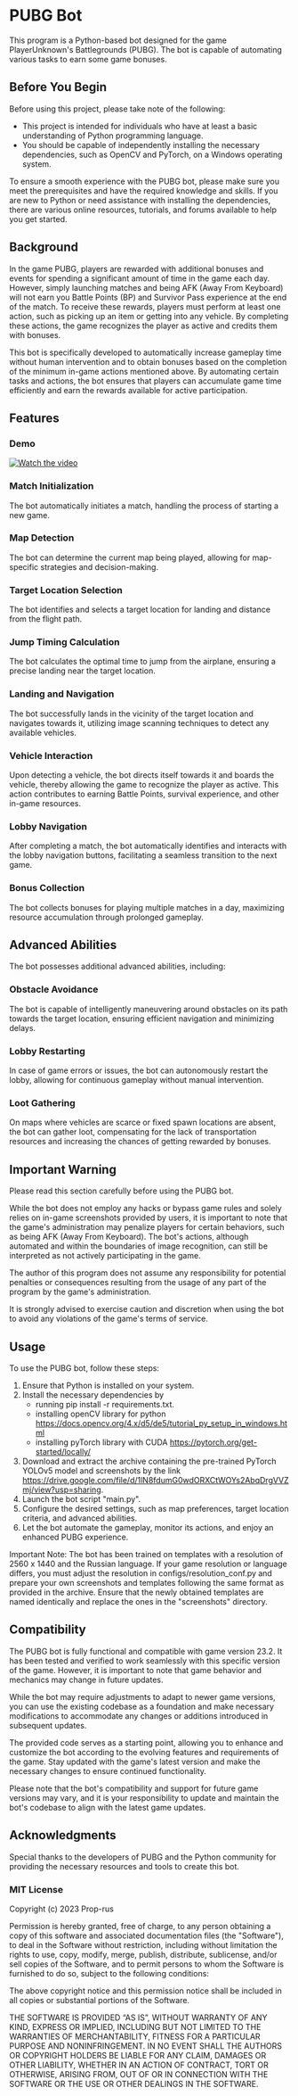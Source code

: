 # PUBG Bot
This program is a Python-based bot designed for the game PlayerUnknown's Battlegrounds (PUBG). The bot is capable of automating various tasks to earn some game bonuses.

## Before You Begin
Before using this project, please take note of the following:

- This project is intended for individuals who have at least a basic understanding of Python programming language.
- You should be capable of independently installing the necessary dependencies, such as OpenCV and PyTorch, on a Windows operating system.

To ensure a smooth experience with the PUBG bot, please make sure you meet the prerequisites and have the required knowledge and skills. If you are new to Python or need assistance with installing the dependencies, there are various online resources, tutorials, and forums available to help you get started.
## Background
In the game PUBG, players are rewarded with additional bonuses and events for spending a significant amount of time in the game each day. However, simply launching matches and being AFK (Away From Keyboard) will not earn you Battle Points (BP) and Survivor Pass experience at the end of the match. To receive these rewards, players must perform at least one action, such as picking up an item or getting into any vehicle. By completing these actions, the game recognizes the player as active and credits them with bonuses.

This bot is specifically developed to automatically increase gameplay time without human intervention and to obtain bonuses based on the completion of the minimum in-game actions mentioned above. By automating certain tasks and actions, the bot ensures that players can accumulate game time efficiently and earn the rewards available for active participation.

## Features

### Demo
[![Watch the video](https://img.youtube.com/vi/mZVVpc4FQ8s/hqdefault.jpg)](https://youtu.be/mZVVpc4FQ8s)

### Match Initialization
The bot automatically initiates a match, handling the process of starting a new game.
### Map Detection
The bot can determine the current map being played, allowing for map-specific strategies and decision-making.
### Target Location Selection
The bot identifies and selects a target location for landing and distance from the flight path.
### Jump Timing Calculation
The bot calculates the optimal time to jump from the airplane, ensuring a precise landing near the target location.
### Landing and Navigation
The bot successfully lands in the vicinity of the target location and navigates towards it, utilizing image scanning techniques to detect any available vehicles.
### Vehicle Interaction
Upon detecting a vehicle, the bot directs itself towards it and boards the vehicle, thereby allowing the game to recognize the player as active. This action contributes to earning Battle Points, survival experience, and other in-game resources.
### Lobby Navigation
After completing a match, the bot automatically identifies and interacts with the lobby navigation buttons, facilitating a seamless transition to the next game.
### Bonus Collection
The bot collects bonuses for playing multiple matches in a day, maximizing resource accumulation through prolonged gameplay.

## Advanced Abilities
The bot possesses additional advanced abilities, including:
### Obstacle Avoidance
The bot is capable of intelligently maneuvering around obstacles on its path towards the target location, ensuring efficient navigation and minimizing delays.
### Lobby Restarting
In case of game errors or issues, the bot can autonomously restart the lobby, allowing for continuous gameplay without manual intervention.
### Loot Gathering
On maps where vehicles are scarce or fixed spawn locations are absent, the bot can gather loot, compensating for the lack of transportation resources and increasing the chances of getting rewarded by bonuses.

## Important Warning
Please read this section carefully before using the PUBG bot.

While the bot does not employ any hacks or bypass game rules and solely relies on in-game screenshots provided by users, it is important to note that the game's administration may penalize players for certain behaviors, such as being AFK (Away From Keyboard). The bot's actions, although automated and within the boundaries of image recognition, can still be interpreted as not actively participating in the game.

The author of this program does not assume any responsibility for potential penalties or consequences resulting from the usage of any part of the program by the game's administration.

It is strongly advised to exercise caution and discretion when using the bot to avoid any violations of the game's terms of service.

## Usage
To use the PUBG bot, follow these steps:

1. Ensure that Python is installed on your system.
2. Install the necessary dependencies by 
    - running pip install -r requirements.txt.
    - installing openCV library for python https://docs.opencv.org/4.x/d5/de5/tutorial_py_setup_in_windows.html
    - installing pyTorch library with CUDA https://pytorch.org/get-started/locally/
3. Download and extract the archive containing the pre-trained PyTorch YOLOv5 model and screenshots by the link https://drive.google.com/file/d/1lN8fdumG0wdORXCtWOYs2AbqDrgVVZmj/view?usp=sharing.
4. Launch the bot script "main.py".
5. Configure the desired settings, such as map preferences, target location criteria, and advanced abilities.
6. Let the bot automate the gameplay, monitor its actions, and enjoy an enhanced PUBG experience.

Important Note: The bot has been trained on templates with a resolution of 2560 x 1440 and the Russian language. If your game resolution or language differs, you must adjust the resolution in configs/resolution_conf.py and prepare your own screenshots and templates following the same format as provided in the archive. Ensure that the newly obtained templates are named identically and replace the ones in the "screenshots" directory.

## Compatibility
The PUBG bot is fully functional and compatible with game version 23.2. It has been tested and verified to work seamlessly with this specific version of the game. However, it is important to note that game behavior and mechanics may change in future updates.

While the bot may require adjustments to adapt to newer game versions, you can use the existing codebase as a foundation and make necessary modifications to accommodate any changes or additions introduced in subsequent updates.

The provided code serves as a starting point, allowing you to enhance and customize the bot according to the evolving features and requirements of the game. Stay updated with the game's latest version and make the necessary changes to ensure continued functionality.

Please note that the bot's compatibility and support for future game versions may vary, and it is your responsibility to update and maintain the bot's codebase to align with the latest game updates.

## Acknowledgments
Special thanks to the developers of PUBG and the Python community for providing the necessary resources and tools to create this bot.

### MIT License

Copyright (c) 2023 Prop-rus

Permission is hereby granted, free of charge, to any person obtaining a copy
of this software and associated documentation files (the "Software"), to deal
in the Software without restriction, including without limitation the rights
to use, copy, modify, merge, publish, distribute, sublicense, and/or sell
copies of the Software, and to permit persons to whom the Software is
furnished to do so, subject to the following conditions:

The above copyright notice and this permission notice shall be included in all copies or substantial portions of the Software.

THE SOFTWARE IS PROVIDED “AS IS”, WITHOUT WARRANTY OF ANY KIND, EXPRESS OR IMPLIED, INCLUDING BUT NOT LIMITED TO THE WARRANTIES OF MERCHANTABILITY, FITNESS FOR A PARTICULAR PURPOSE AND NONINFRINGEMENT. IN NO EVENT SHALL THE AUTHORS OR COPYRIGHT HOLDERS BE LIABLE FOR ANY CLAIM, DAMAGES OR OTHER LIABILITY, WHETHER IN AN ACTION OF CONTRACT, TORT OR OTHERWISE, ARISING FROM, OUT OF OR IN CONNECTION WITH THE SOFTWARE OR THE USE OR OTHER DEALINGS IN THE SOFTWARE.